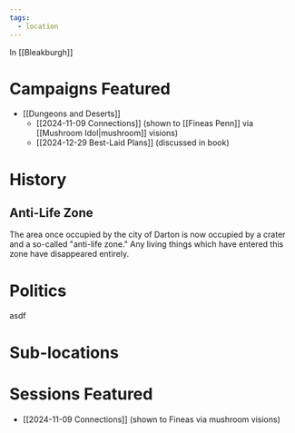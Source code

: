 ```yaml
---
tags:
  - location
---
```


In [[Bleakburgh]]

# Campaigns Featured

- [[Dungeons and Deserts]]
	- [[2024-11-09 Connections]] (shown to [[Fineas Penn]] via [[Mushroom Idol|mushroom]] visions)
	- [[2024-12-29 Best-Laid Plans]] (discussed in book)

# History

## Anti-Life Zone

The area once occupied by the city of Darton is now occupied by a crater and a so-called "anti-life zone." Any living things which have entered this zone have disappeared entirely.

# Politics

asdf

# Sub-locations

# Sessions Featured

- [[2024-11-09 Connections]] (shown to Fineas via mushroom visions)

